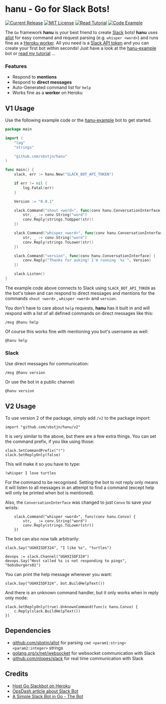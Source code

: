 # hanu - Go for Slack Bots!

[![Current Release](https://badgen.now.sh/github/release/sbstjn/hanu)](https://github.com/sbstjn/hanu/releases)
[![MIT License](https://badgen.now.sh/badge/License/MIT/blue)](https://github.com/sbstjn/hanu/blob/master/LICENSE.md)
[![Read Tutorial](https://badgen.now.sh/badge/Read/Tutorial/orange)](https://sbstjn.com/host-golang-slackbot-on-heroku-with-hanu.html)
[![Code Example](https://badgen.now.sh/badge/Code/Example/cyan)](https://github.com/sbstjn/hanu-example)

The `Go` framework **hanu** is your best friend to create [Slack](https://slackhq.com) bots! **hanu** uses [allot](https://github.com/sbstjn/allot) for easy command and request parsing (e.g. `whisper <word>`) and runs fine as a [Heroku worker](https://devcenter.heroku.com/articles/background-jobs-queueing). All you need is a [Slack API token](https://api.slack.com/bot-users) and you can create your first bot within seconds! Just have a look at the [hanu-example](https://github.com/sbstjn/hanu-example) bot or [read my tutorial](https://sbstjn.com/host-golang-slackbot-on-heroku-with-hanu.html) …

### Features

- Respond to **mentions**
- Respond to **direct messages**
- Auto-Generated command list for `help`
- Works fine as a **worker** on Heroku

## V1 Usage

Use the following example code or the [hanu-example](https://github.com/sbstjn/hanu-example) bot to get started.

```go
package main

import (
	"log"
	"strings"

	"github.com/sbstjn/hanu"
)

func main() {
	slack, err := hanu.New("SLACK_BOT_API_TOKEN")

	if err != nil {
		log.Fatal(err)
	}

	Version := "0.0.1"

	slack.Command("shout <word>", func(conv hanu.ConversationInterface) {
		str, _ := conv.String("word")
		conv.Reply(strings.ToUpper(str))
	})

	slack.Command("whisper <word>", func(conv hanu.ConversationInterface) {
		str, _ := conv.String("word")
		conv.Reply(strings.ToLower(str))
	})

	slack.Command("version", func(conv hanu.ConversationInterface) {
		conv.Reply("Thanks for asking! I'm running `%s`", Version)
	})

	slack.Listen()
}
```

The example code above connects to Slack using `SLACK_BOT_API_TOKEN` as the bot's token and can respond to direct messages and mentions for the commands `shout <word>` , `whisper <word>` and `version`.

You don't have to care about `help` requests, **hanu** has it built in and will respond with a list of all defined commands on direct messages like this:

```
/msg @hanu help
```

Of course this works fine with mentioning you bot's username as well:

```
@hanu help
```

### Slack

Use direct messages for communication:

```
/msg @hanu version
```

Or use the bot in a public channel:

```
@hanu version
```

## V2 Usage

To use version 2 of the package, simply add `/v2` to the package import:

    import "github.com/sbstjn/hanu/v2"

It is very similar to the above, but there are a few extra things.  You can set the
command prefix, if you like using those:

```
slack.SetCommandPrefix("!")
slack.SetReplyOnly(false)
```

This will make it so you have to type:

```
!whisper I love turtles
```

For the command to be recognised.  Setting the bot to not reply only means it will listen to
all messages in an attempt to find a command (except help will only be printed when bot is mentioned).

Also, the `ConversationInterface` was changed to just `Convo` to save your wrists:

```
	slack.Command("whisper <word>", func(conv hanu.Convo) {
		str, _ := conv.String("word")
		conv.Reply(strings.ToLower(str))
	})
```

The bot can also now talk arbitrarily:

```
slack.Say("UGHXISDF324", "I like %s", "turtles")

devops := slack.Channel("UGHXISDF324")
devops.Say("Host called %s is not responding to pings", "bobsburgers01")
```

You can print the help message whenever you want:

```
slack.Say("UGHXISDF324", bot.BuildHelpText())
```

And there is an unknown command handler, but it only works when in reply only mode:

```
slack.SetReplyOnly(true).UnknownCommand(func(c hanu.Convo) {
	c.Reply(slack.BuildHelpText())
})
```

## Dependencies

- [github.com/sbstjn/allot](https://github.com/sbstjn/allot) for parsing `cmd <param1:string> <param2:integer>` strings
- [golang.org/x/net/websocket](http://golang.org/x/net/websocket) for websocket communication with Slack
- [github.com/nlopes/slack](http://github.com/nlopes/slack) for real time communication with Slack

## Credits

- [Host Go Slackbot on Heroku](https://sbstjn.com/host-golang-slackbot-on-heroku-with-hanu.html)
- [OpsDash article about Slack Bot](https://www.opsdash.com/blog/slack-bot-in-golang.html)
- [A Simple Slack Bot in Go - The Bot](ttps://dev.to/shindakun/a-simple-slack-bot-in-go---the-bot-4olg)